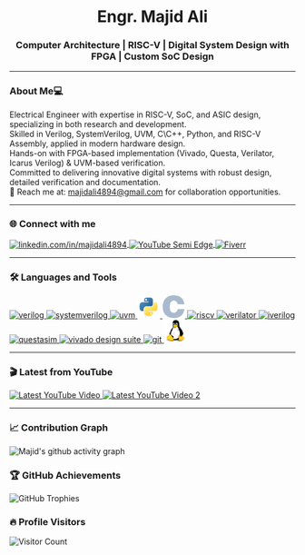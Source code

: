 <h1 align="center">Engr. Majid Ali</h1>
<h3 align="center">Computer Architecture | RISC-V | Digital System Design with FPGA | Custom SoC Design </h3>

---
### About Me💻
  Electrical Engineer with expertise in RISC-V, SoC, and ASIC design, specializing in both research and development.<br>
  Skilled in Verilog, SystemVerilog, UVM, C\C++, Python, and RISC-V Assembly, applied in modern hardware design.<br>
  Hands-on with FPGA-based implementation (Vivado, Questa, Verilator, Icarus Verilog) & UVM-based verification.<br>
  Committed to delivering innovative digital systems with robust design, detailed verification and documentation.<br>
  📩 Reach me at: majidali4894@gmail.com for collaboration opportunities.
 
---

### 🌐 Connect with me
<p align="left">
<a href="https://www.linkedin.com/in/majidali4894/" target="blank">
  <img align="center" src="https://raw.githubusercontent.com/rahuldkjain/github-profile-readme-generator/master/src/images/icons/Social/linked-in-alt.svg" alt="linkedin.com/in/majidali4894" height="30" width="40" />
</a>
<a href="https://www.youtube.com/@semiedge1" target="blank">
  <img align="center" src="https://raw.githubusercontent.com/rahuldkjain/github-profile-readme-generator/master/src/images/icons/Social/youtube.svg" alt="YouTube Semi Edge" height="30" width="40" />
</a>
<a href="https://www.fiverr.com/mrj728?up_rollout=true" target="blank">
  <img align="center" src="https://logos-world.net/wp-content/uploads/2020/12/Fiverr-Logo.png" alt="Fiverr" height="30" width="40" />
</a>
</p>

---

### 🛠️ Languages and Tools  
<p align="left">
    <a href="https://en.wikipedia.org/wiki/Verilog" target="_blank" rel="noreferrer"> <img src="https://encrypted-tbn0.gstatic.com/images?q=tbn:ANd9GcSKk8ifhrf8QRDcGCNPKHPyGMt4o1zTotEKLw&s" alt="verilog" width="40" height="40"/> </a> 
    <a href="https://en.wikipedia.org/wiki/SystemVerilog" target="_blank" rel="noreferrer"> <img src="https://encrypted-tbn0.gstatic.com/images?q=tbn:ANd9GcQi1a-RTLfP5ujn4TaMMsIkcJk7X7O7qga08A&s" alt="systemverilog" width="40" height="40"/> </a>
    <a href="https://www.accellera.org/downloads/standards/uvm" target="_blank" rel="noreferrer"> <img src="https://uvm.io/images/uvm-logo.svg" alt="uvm" width="40" height="40"/> </a>
    <a href="https://www.python.org" target="_blank" rel="noreferrer"> <img src="https://raw.githubusercontent.com/devicons/devicon/master/icons/python/python-original.svg" alt="python" width="40" height="40"/> </a> 
    <a href="https://www.cprogramming.com/" target="_blank" rel="noreferrer"> <img src="https://raw.githubusercontent.com/devicons/devicon/master/icons/c/c-original.svg" alt="c" width="40" height="40"/> </a> 
    <a href="https://riscv.org/" target="_blank" rel="noreferrer"> <img src="https://avatars.githubusercontent.com/u/10872782?s=200&v=4" alt="riscv" width="40" height="40"/> </a> 
    <a href="https://www.veripool.org/verilator/" target="_blank" rel="noreferrer"> <img src="https://www.veripool.org/img/verilator_256_200_min.png" alt="verilator" width="40" height="40"/> </a>
    <a href="https://iverilog.fandom.com/wiki/Main_Page" target="_blank" rel="noreferrer"> <img src="https://upload.wikimedia.org/wikipedia/en/c/cb/Icarus_Verilog_logo2.png" alt="iverilog" width="40" height="40"/> </a>
    <a href="https://www.mentor.com/products/fv/questa/" target="_blank" rel="noreferrer"> <img src="https://encrypted-tbn0.gstatic.com/images?q=tbn:ANd9GcQ4g9iGb6Z4drVMGI-iZqtfSKmJFQDAiOMV2e2GHA1csEsTn_U2jWHkBIqTQE1rOhhGF20&usqp=CAU" alt="questasim" width="40" height="40"/> </a>
    <a href="https://www.xilinx.com/products/design-tools/vivado.html" target="_blank" rel="noreferrer"> <img src="https://dl.flathub.org/repo/appstream/x86_64/icons/128x128/com.github.corna.Vivado.png" alt="vivado design suite" width="40" height="40"/> </a>
    <a href="https://git-scm.com/" target="_blank" rel="noreferrer"> <img src="https://www.vectorlogo.zone/logos/git-scm/git-scm-icon.svg" alt="git" width="40" height="40"/> </a> 
    <a href="https://www.linux.org/" target="_blank" rel="noreferrer"> <img src="https://raw.githubusercontent.com/devicons/devicon/master/icons/linux/linux-original.svg" alt="linux" width="40" height="40"/> </a>
</p>

---

### 🎬 Latest from YouTube
<a href="https://youtu.be/O8hznH8c8AA?si=XavPwXvisK26yuCS" target="blank">
  <img src="https://img.youtube.com/vi/O8hznH8c8AA/0.jpg" alt="Latest YouTube Video" width="200" height="130"/>
</a>

<a href="https://youtu.be/GLtbN-SocXE?si=3_7pVCGrxdV7cAvw" target="blank">
  <img src="https://img.youtube.com/vi/GLtbN-SocXE/0.jpg" alt="Latest YouTube Video 2" width="200" height="130"/>
</a>


---

### 📈 Contribution Graph
![Majid's github activity graph](https://github-readme-activity-graph.vercel.app/graph?username=majidali25&theme=github-compact)



### 🏆 GitHub Achievements
![GitHub Trophies](https://github-profile-trophy.vercel.app/?username=majidali25&theme=gruvbox&no-frame=true&no-bg=true&margin-w=4)



### 🔥 Profile Visitors
![Visitor Count](https://komarev.com/ghpvc/?username=majidali25&label=Profile%20Views&color=blue&style=flat)
